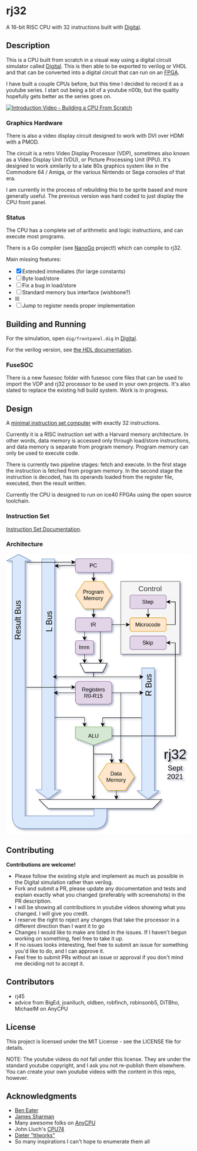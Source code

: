 # rj32

A 16-bit RISC CPU with 32 instructions built with [Digital](https://github.com/hneemann/Digital).

## Description

This is a CPU built from scratch in a visual way using a digital circuit simulator called [Digital](https://github.com/hneemann/Digital). This is then able to be exported to verilog or VHDL and that can be converted into a digital circuit that can run on an [FPGA](https://en.wikipedia.org/wiki/Field-programmable_gate_array).

I have built a couple CPUs before, but this time I decided to record it as a youtube series. I start out being a bit of a youtube n00b, but the quality hopefully gets better as the series goes on.

[![Introduction Video - Building a CPU From Scratch](https://img.youtube.com/vi/FSVhlqE7EgA/maxresdefault.jpg)](https://www.youtube.com/watch?v=FSVhlqE7EgA&list=PLilenfQGj6CEG6iZ4TQJ10PI7pCWsy1AO&index=1)

### Graphics Hardware

There is also a video display circuit designed to work with DVI over HDMI with a PMOD.

The circuit is a retro Video Display Processor (VDP), sometimes also known as a Video Display Unit (VDU), or Picture Processing Unit (PPU). It's designed to work similarily to a late 80s graphics system like in the Commodore 64 / Amiga, or the various Nintendo or Sega consoles of that era.

I am currently in the process of rebuilding this to be sprite based and more generally useful. The previous version was hard coded to just display the CPU front panel.

### Status

The CPU has a complete set of arithmetic and logic instructions, and can execute most programs.

There is a Go compiler (see [NanoGo](https://github.com/rj45/nanogo) project!) which can compile
to rj32.

Main missing features:

- [x] Extended immediates (for large constants)
- [ ] Byte load/store
- [ ] Fix a bug in load/store
- [ ] Standard memory bus interface (wishbone?)
- [x]
- [ ] Jump to register needs proper implementation

## Building and Running

For the simulation, open `dig/frontpanel.dig` in [Digital](https://github.com/hneemann/Digital).

For the verilog version, see [the HDL documentation](./hdl/README.md).

### FuseSOC

There is a new fusesoc folder with fusesoc core files that can be used to import the VDP and rj32 processor to be used in your own projects. It's also slated to replace the existing hdl build system. Work is in progress.

## Design

A [minimal instruction set computer](https://en.wikipedia.org/wiki/Minimal_instruction_set_computer) with exactly 32 instructions.

Currently it is a RISC instruction set with a Harvard memory architecture. In other words, data memory is accessed only through load/store instructions, and data memory is separate from program memory. Program memory can only be used to execute code.

There is currently two pipeline stages: fetch and execute. In the first stage the instruction is fetched from program memory. In the second stage the instruction is decoded, has its operands loaded from the register file, executed, then the result written.

Currently the CPU is designed to run on ice40 FPGAs using the open source toolchain.

### Instruction Set

[Instruction Set Documentation](./docs/instructions.md).

### Architecture

![Architecture Diagram](./docs/architecture.png)

## Contributing

**Contributions are welcome!**

- Please follow the existing style and implement as much as possible in the Digital simulation rather than verilog.
- Fork and submit a PR, please update any documentation and tests and explain exactly what you changed (preferably with screenshots) in the PR description.
- I will be showing all contributions in youtube videos showing what you changed. I will give you credit.
- I reserve the right to reject any changes that take the processor in a different direction than I want it to go
- Changes I would like to make are listed in the issues. If I haven't begun working on something, feel free to take it up.
- If no issues looks interesting, feel free to submit an issue for something you'd like to do, and I can approve it.
- Feel free to submit PRs without an issue or approval if you don't mind me deciding not to accept it.

## Contributors

- rj45
- advice from BigEd, joanlluch, oldben, robfinch, robinsonb5, DiTBho, MichaelM on AnyCPU

## License

This project is licensed under the MIT License - see the LICENSE file for details.

NOTE: The youtube videos do not fall under this license. They are under the standard youtube copyright, and I ask you not re-publish them elsewhere. You can create your own youtube videos with the content in this repo, however.

## Acknowledgments

- [Ben Eater](https://eater.net/)
- [James Sharman](https://www.youtube.com/user/weirdboyjim)
- Many awesome folks on [AnyCPU](http://anycpu.org/forum/)
- John Lluch's [CPU74](https://github.com/John-Lluch/CPU74/)
- [Dieter "ttlworks"](http://www.6502.org/users/dieter/)
- So many inspirations I can't hope to enumerate them all
